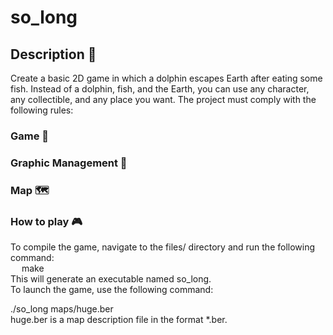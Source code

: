 # so_long

## Description 📖
Create a basic 2D game in which a dolphin escapes Earth after eating some fish. Instead of a dolphin, fish, and the Earth, you can use any character, any collectible, and any place you want. The project must comply with the following rules:

### Game 🎲

### Graphic Management 🎨

### Map 🗺️ 

### How to play 🎮

To compile the game, navigate to the files/ directory and run the following command: <br/>
&emsp; make<br/>
This will generate an executable named so_long. <br/>
To launch the game, use the following command: <br/>

./so_long maps/huge.ber <br/>
huge.ber is a map description file in the format *.ber.
